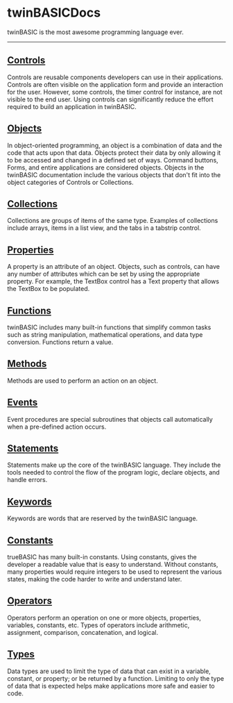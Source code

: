 # twinBASICDocs
twinBASIC is the most awesome programming language ever.

---

## [Controls](controls.md)
Controls are reusable components developers can use in their applications. Controls are often visible on the application form and provide an interaction for the user. However, some controls, the timer control for instance, are not visible to the end user. Using controls can significantly reduce the effort required to build an application in twinBASIC.

## [Objects](objects.md)
In object-oriented programming, an object is a combination of data and the code that acts upon that data. Objects protect their data by only allowing it to be accessed and changed in a defined set of ways. Command buttons, Forms, and entire applications are considered objects. Objects in the twinBASIC documentation include the various objects that don't fit into the object categories of Controls or Collections.

## [Collections](collections.md)
Collections are groups of items of the same type. Examples of collections include arrays, items in a list view, and the tabs in a tabstrip control.

## [Properties](properties.md)
A property is an attribute of an object. Objects, such as controls, can have any number of attributes which can be set by using the appropriate property. For example, the TextBox control has a Text property that allows the TextBox to be populated.

## [Functions](functions.md)
twinBASIC includes many built-in functions that simplify common tasks such as string manipulation, mathematical operations, and data type conversion. Functions return a value.

## [Methods](methods.md)
Methods are used to perform an action on an object.

## [Events](events.md)
Event procedures are special subroutines that objects call automatically when a pre-defined action occurs. 

## [Statements](statements.md)
Statements make up the core of the twinBASIC language. They include the tools needed to control the flow of the program logic, declare objects, and handle errors.

## [Keywords](keywords.md)
Keywords are words that are reserved by the twinBASIC language. 

## [Constants](constants.md)
trueBASIC has many built-in constants. Using constants, gives the developer a readable value that is easy to understand. Without constants, many properties would require integers to be used to represent the various states, making the code harder to write and understand later.

## [Operators](operators.md)
Operators perform an operation on one or more objects, properties, variables, constants, etc. Types of operators include arithmetic, assignment, comparison, concatenation, and logical.

## [Types](types.md)
Data types are used to limit the type of data that can exist in a variable, constant, or property; or be returned by a function. Limiting to only the type of data that is expected helps make applications more safe and easier to code.
